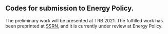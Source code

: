 ## Codes for submission to Energy Policy.
The preliminary work will be presented at TRB 2021. 
The fulfilled work has been preprinted at [SSRN](https://ssrn.com/abstract=3687504), and it is currently under review at Energy Policy.
